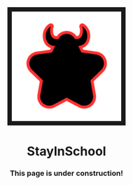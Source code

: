 <div align="center">
<img src="star.png" height=250 width=250 border="10">
</div>

<h1 align="center">StayInSchool</h1>

<h3 align="center">This page is under construction!<h3>
